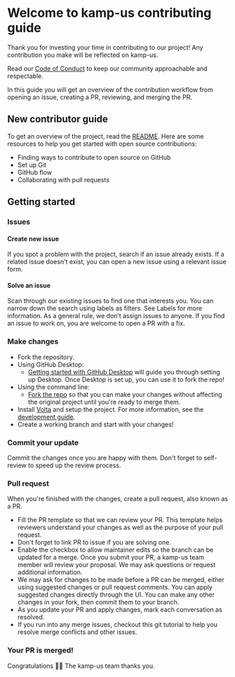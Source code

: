 # Welcome to kamp-us contributing guide
Thank you for investing your time in contributing to our project! Any contribution you make will be reflected on kamp-us.

Read our [Code of Conduct](./CODE_OF_CONDUCT.md) to keep our community approachable and respectable.

In this guide you will get an overview of the contribution workflow from opening an issue, creating a PR, reviewing, and merging the PR.

## New contributor guide
To get an overview of the project, read the [README](./README.md). Here are some resources to help you get started with open source contributions:

- Finding ways to contribute to open source on GitHub
- Set up Git
- GitHub flow
- Collaborating with pull requests

## Getting started

### Issues
#### Create new issue
If you spot a problem with the project, search if an issue already exists. If a related issue doesn't exist, you can open a new issue using a relevant issue form.

#### Solve an issue
Scan through our existing issues to find one that interests you. You can narrow down the search using labels as filters. See Labels for more information. As a general rule, we don’t assign issues to anyone. If you find an issue to work on, you are welcome to open a PR with a fix.

### Make changes

- Fork the repository.
- Using GitHub Desktop:
  - [Getting started with GitHub Desktop](https://docs.github.com/en/desktop/installing-and-configuring-github-desktop/overview/getting-started-with-github-desktop) will guide you through setting up Desktop.
Once Desktop is set up, you can use it to fork the repo!
- Using the command line:
  - [Fork the repo](https://docs.github.com/en/get-started/quickstart/fork-a-repo#fork-an-example-repository) so that you can make your changes without affecting the original project until you're ready to merge them.
- Install [Volta](https://volta.sh/) and setup the project. For more information, see the [development guide](./DEVELOPMENT.md).
- Create a working branch and start with your changes!

### Commit your update
Commit the changes once you are happy with them. Don't forget to self-review to speed up the review process.

### Pull request
When you're finished with the changes, create a pull request, also known as a PR.
- Fill the PR template so that we can review your PR. This template helps reviewers understand your changes as well as the purpose of your pull request.
- Don't forget to link PR to issue if you are solving one.
- Enable the checkbox to allow maintainer edits so the branch can be updated for a merge. Once you submit your PR, a kamp-us team member will review your proposal. We may ask questions or request additional information.
- We may ask for changes to be made before a PR can be merged, either using suggested changes or pull request comments. You can apply suggested changes directly through the UI. You can make any other changes in your fork, then commit them to your branch.
- As you update your PR and apply changes, mark each conversation as resolved.
- If you run into any merge issues, checkout this git tutorial to help you resolve merge conflicts and other issues.

### Your PR is merged!
Congratulations 🎉🎉 The kamp-us team thanks you.
